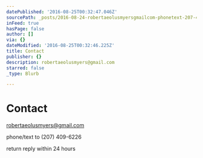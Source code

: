 ```yaml
---
datePublished: '2016-08-25T00:32:47.046Z'
sourcePath: _posts/2016-08-24-robertaeolusmyersgmailcom-phonetext-207-409-6226.md
inFeed: true
hasPage: false
author: []
via: {}
dateModified: '2016-08-25T00:32:46.225Z'
title: Contact
publisher: {}
description: robertaeolusmyers@gmail.com
starred: false
_type: Blurb

---
```

# Contact

[robertaeolusmyers@gmail.com][0]

phone/text to (207) 409-6226

return reply within 24 hours

[0]: http://robertaeolusmyers@gmail.com/ "email"